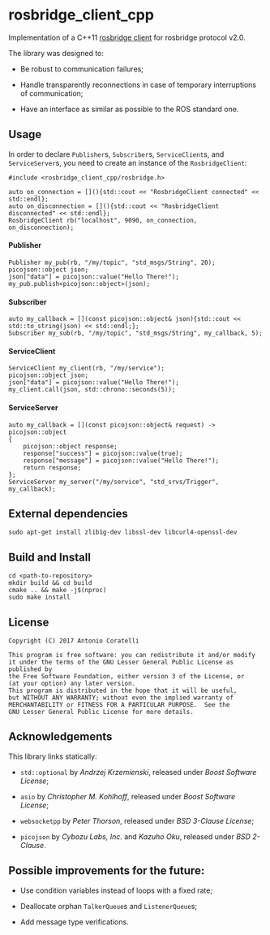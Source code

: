 # rosbridge_client_cpp

Implementation of a C++11 [rosbridge client][wiki_rosbridge] for rosbridge protocol v2.0.

The library was designed to:

- Be robust to communication failures;

- Handle transparently reconnections in case of temporary interruptions of communication;

- Have an interface as similar as possible to the ROS standard one.

## Usage

In order to declare `Publisher`s, `Subscriber`s, `ServiceClient`s, and `ServiceServer`s, you need to create an
instance of the `RosbridgeClient`:

```
#include <rosbridge_client_cpp/rosbridge.h>

auto on_connection = [](){std::cout << "RosbridgeClient connected" << std::endl};
auto on_disconnection = [](){std::cout << "RosbridgeClient disconnected" << std::endl};
RosbridgeClient rb("localhost", 9090, on_connection, on_disconnection);
```

#### Publisher

```
Publisher my_pub(rb, "/my/topic", "std_msgs/String", 20);
picojson::object json;
json["data"] = picojson::value("Hello There!");
my_pub.publish<picojson::object>(json);
```

#### Subscriber

```
auto my_callback = [](const picojson::object& json){std::cout << std::to_string(json) << std::endl;};
Subscriber my_sub(rb, "/my/topic", "std_msgs/String", my_callback, 5);
```

#### ServiceClient

```
ServiceClient my_client(rb, "/my/service");
picojson::object json;
json["data"] = picojson::value("Hello There!");
my_client.call(json, std::chrono::seconds(5));
```

#### ServiceServer

```
auto my_callback = [](const picojson::object& request) -> picojson::object
{
    picojson::object response;
    response["success"] = picojson::value(true);
    response["message"] = picojson::value("Hello There!");
    return response;
};
ServiceServer my_server("/my/service", "std_srvs/Trigger", my_callback);
```

## External dependencies

```
sudo apt-get install zlib1g-dev libssl-dev libcurl4-openssl-dev
```

## Build and Install

```
cd <path-to-repository>
mkdir build && cd build
cmake .. && make -j$(nproc)
sudo make install
```

## License

```
Copyright (C) 2017 Antonio Coratelli

This program is free software: you can redistribute it and/or modify
it under the terms of the GNU Lesser General Public License as published by
the Free Software Foundation, either version 3 of the License, or
(at your option) any later version.
This program is distributed in the hope that it will be useful,
but WITHOUT ANY WARRANTY; without even the implied warranty of
MERCHANTABILITY or FITNESS FOR A PARTICULAR PURPOSE.  See the
GNU Lesser General Public License for more details.
```

## Acknowledgements

This library links statically:

- `std::optional` by *Andrzej Krzemienski*, released under *Boost Software License*;

- `asio` by *Christopher M. Kohlhoff*, released under *Boost Software License*;

- `websocketpp` by *Peter Thorson*, released under *BSD 3-Clause License*;

- `picojson` by *Cybozu Labs, Inc.* and *Kazuho Oku*, released under *BSD 2-Clause*.

## Possible improvements for the future:

- Use condition variables instead of loops with a fixed rate;

- Deallocate orphan `TalkerQueue`s and `ListenerQueue`s;

- Add message type verifications.


[wiki_rosbridge]: http://wiki.ros.org/rosbridge_suite
